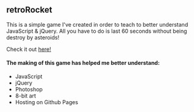 ## retroRocket

This is a simple game I've created in order to teach to better understand JavaScript & jQuery.
All you have to do is last 60 seconds without being destroy by asteroids!

Check it out [here!](http://johnnyji.github.io/retroRocket)

#### The making of this game has helped me better understand:

- JavaScript
- jQuery
- Photoshop
- 8-bit art
- Hosting on Github Pages